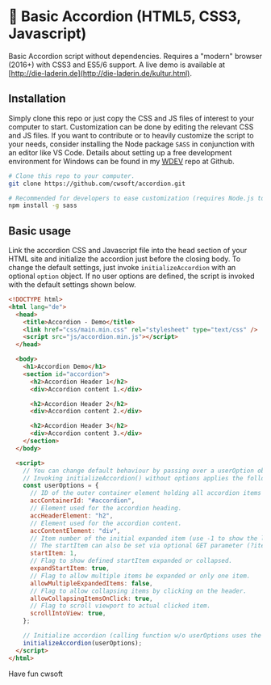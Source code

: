 # 👀 Basic Accordion (HTML5, CSS3, Javascript)

Basic Accordion script without dependencies. Requires a "modern" browser (2016+) with CSS3 and ES5/6 support. A live demo is available at [http://die-laderin.de](http://die-laderin.de/kultur.html).

## Installation

Simply clone this repo or just copy the CSS and JS files of interest to your computer to start. Customization can be done by editing the relevant CSS and JS files. If you want to contribute or to heavily customize the script to your needs, consider installing the Node package `SASS` in conjunction with an editor like VS Code. Details about setting up a free development environment for Windows can be found in my [WDEV](https://github.com/cwsoft/WDEV) repo at Github.

```bash
# Clone this repo to your computer.
git clone https://github.com/cwsoft/accordion.git

# Recommended for developers to ease customization (requires Node.js to be installed).
npm install -g sass
```

## Basic usage

Link the accordion CSS and Javascript file into the head section of your HTML site and initialize the accordion just before the closing body. To change the default settings, just invoke `initializeAccordion` with an optional `option` object. If no user options are defined, the script is invoked with the default settings shown below.

```html
<!DOCTYPE html>
<html lang="de">
  <head>
    <title>Accordion - Demo</title>
    <link href="css/main.min.css" rel="stylesheet" type="text/css" />
    <script src="js/accordion.min.js"></script>
  </head>

  <body>
    <h1>Accordion Demo</h1>
    <section id="accordion">
      <h2>Accordion Header 1</h2>
      <div>Accordion content 1.</div>

      <h2>Accordion Header 2</h2>
      <div>Accordion content 2.</div>

      <h2>Accordion Header 3</h2>
      <div>Accordion content 3.</div>
    </section>
  </body>

  <script>
    // You can change default behaviour by passing over a userOption object.
    // Invoking initializeAccordion() without options applies the following defaults.
    const userOptions = {
      // ID of the outer container element holding all accordion items
      accContainerId: "#accordion",
      // Element used for the accordion heading.
      accHeaderElement: "h2",
      // Element used for the accordion content.
      accContentElement: "div",
      // Item number of the initial expanded item (use -1 to show the last item).
      // The startItem can also be set via optional GET parameter (?item=N).
      startItem: 1,
      // Flag to show defined startItem expanded or collapsed.
      expandStartItem: true,
      // Flag to allow multiple items be expanded or only one item.
      allowMultipleExpandedItems: false,
      // Flag to allow collapsing items by clicking on the header.
      allowCollapsingItemsOnClick: true,
      // Flag to scroll viewport to actual clicked item.
      scrollIntoView: true,
    };

    // Initialize accordion (calling function w/o userOptions uses the defaults above).
    initializeAccordion(userOptions);
  </script>
</html>
```

Have fun
cwsoft
